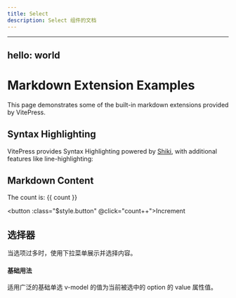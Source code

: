 ```yaml
---
title: Select
description: Select 组件的文档
---
```


---
hello: world
---
# Markdown Extension Examples

This page demonstrates some of the built-in markdown extensions provided by VitePress.

## Syntax Highlighting

VitePress provides Syntax Highlighting powered by [Shiki](https://github.com/shikijs/shiki), with additional features like line-highlighting:

<script setup>
import { ref } from 'vue'
const count = ref(0)
</script>

## Markdown Content

The count is: {{ count }}

<button :class="$style.button" @click="count++">Increment</button>
<!-- <Button>sssss</Button> -->

<style module>
.button {
  color: red;
  font-weight: bold;
}
</style>


## 选择器

当选项过多时，使用下拉菜单展示并选择内容。

#### 基础用法

适用广泛的基础单选 v-model 的值为当前被选中的 option 的 value 属性值。

<preview path="./demo/Select/Basic.vue" title="基础选择器" description="Select 基础选择器"></preview>
